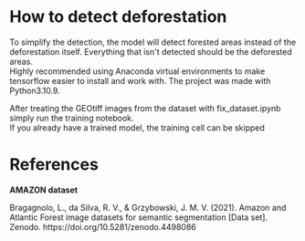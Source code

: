 # How to detect deforestation
To simplify the detection, the model will detect forested areas instead of the deforestation itself. Everything that isn't detected should be the deforested areas.  
Highly recommended using Anaconda virtual environments to make tensorflow easier to install and work with. The project was made with Python3.10.9.

After treating the GEOtiff images from the dataset with fix_dataset.ipynb simply run the training notebook.  
If you already have a trained model, the training cell can be skipped


# References

**AMAZON dataset**
<div class="csl-bib-body">
  <div class="csl-entry">Bragagnolo, L., da Silva, R. V., & Grzybowski, J. M. V. (2021). Amazon and Atlantic Forest image datasets for semantic segmentation [Data set]. Zenodo. https://doi.org/10.5281/zenodo.4498086</div>
</div>
